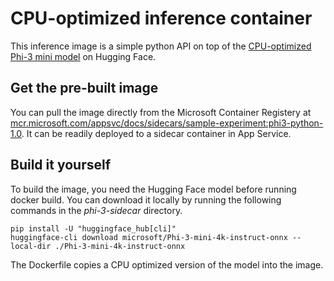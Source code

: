 # CPU-optimized inference container

This inference image is a simple python API on top of the [CPU-optimized Phi-3 mini model](https://huggingface.co/microsoft/Phi-3-mini-4k-instruct-onnx) on Hugging Face.

## Get the pre-built image
You can pull the image directly from the Microsoft Container Registery at [mcr.microsoft.com/appsvc/docs/sidecars/sample-experiment:phi3-python-1.0](mcr.microsoft.com/appsvc/docs/sidecars/sample-experiment:phi3-python-1.0). It can be readily deployed to a sidecar container in App Service.

## Build it yourself

To build the image, you need the Hugging Face model before running docker build. You can download it locally by running the following commands in the *phi-3-sidecar* directory.

```
pip install -U "huggingface_hub[cli]"
huggingface-cli download microsoft/Phi-3-mini-4k-instruct-onnx --local-dir ./Phi-3-mini-4k-instruct-onnx
```

The Dockerfile copies a CPU optimized version of the model into the image.